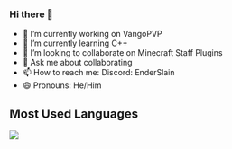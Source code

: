 ### Hi there 👋

 - 🔭 I’m currently working on VangoPVP
 - 🌱 I’m currently learning C++
 - 👯 I’m looking to collaborate on Minecraft Staff Plugins
 - 💬 Ask me about collaborating
 - 📫 How to reach me: Discord: EnderSlain
 - 😄 Pronouns: He/Him

## Most Used Languages
  ![](https://github-readme-stats.vercel.app/api/top-langs/?username=EnderSlain456&theme=shadow_purple&hide_border=false&include_all_commits=true&count_private=true&layout=compact)
